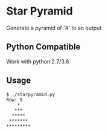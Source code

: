 # Star Pyramid
Generate a pyramid of '#' to an output

## Python Compatible
Work with python 2.7/3.6

## Usage
```
$ ./starpyramid.py
Row: 5
    *
   ***
  *****
 *******
*********
```